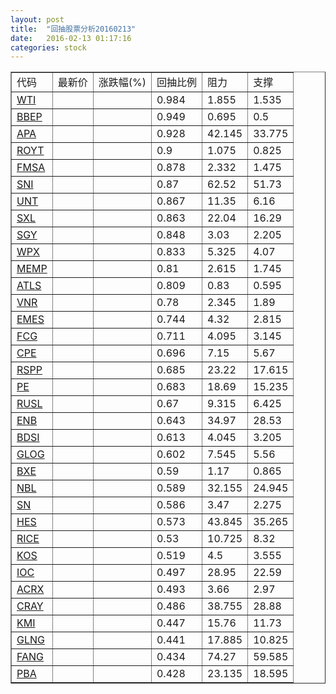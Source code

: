 ```yaml
---
layout: post
title:  "回抽股票分析20160213"
date:   2016-02-13 01:17:16
categories: stock
---
```

<script type="text/javascript">
var stockList = []
stockList.push('gb_wti');
stockList.push('gb_bbep');
stockList.push('gb_apa');
stockList.push('gb_royt');
stockList.push('gb_fmsa');
stockList.push('gb_sni');
stockList.push('gb_unt');
stockList.push('gb_sxl');
stockList.push('gb_sgy');
stockList.push('gb_wpx');
stockList.push('gb_memp');
stockList.push('gb_atls');
stockList.push('gb_vnr');
stockList.push('gb_emes');
stockList.push('gb_fcg');
stockList.push('gb_cpe');
stockList.push('gb_rspp');
stockList.push('gb_pe');
stockList.push('gb_rusl');
stockList.push('gb_enb');
stockList.push('gb_bdsi');
stockList.push('gb_glog');
stockList.push('gb_bxe');
stockList.push('gb_nbl');
stockList.push('gb_sn');
stockList.push('gb_hes');
stockList.push('gb_rice');
stockList.push('gb_kos');
stockList.push('gb_ioc');
stockList.push('gb_acrx');
stockList.push('gb_cray');
stockList.push('gb_kmi');
stockList.push('gb_glng');
stockList.push('gb_fang');
stockList.push('gb_pba');
</script>
<table border="1">
 <tr>
 <td>代码</td>
 <td>最新价</td>
 <td>涨跌幅(%)</td>
 <td>回抽比例</td>
 <td>阻力</td>
 <td>支撑</td>
</tr>
  <tr id="wti">
  <td><a href="http://stock.finance.sina.com.cn/usstock/quotes/WTI.html" target="_blank">WTI</a></td><td></td><td></td><td>0.984</td><td>1.855</td><td>1.535</td></tr>
  <tr id="bbep">
  <td><a href="http://stock.finance.sina.com.cn/usstock/quotes/BBEP.html" target="_blank">BBEP</a></td><td></td><td></td><td>0.949</td><td>0.695</td><td>0.5</td></tr>
  <tr id="apa">
  <td><a href="http://stock.finance.sina.com.cn/usstock/quotes/APA.html" target="_blank">APA</a></td><td></td><td></td><td>0.928</td><td>42.145</td><td>33.775</td></tr>
  <tr id="royt">
  <td><a href="http://stock.finance.sina.com.cn/usstock/quotes/ROYT.html" target="_blank">ROYT</a></td><td></td><td></td><td>0.9</td><td>1.075</td><td>0.825</td></tr>
  <tr id="fmsa">
  <td><a href="http://stock.finance.sina.com.cn/usstock/quotes/FMSA.html" target="_blank">FMSA</a></td><td></td><td></td><td>0.878</td><td>2.332</td><td>1.475</td></tr>
  <tr id="sni">
  <td><a href="http://stock.finance.sina.com.cn/usstock/quotes/SNI.html" target="_blank">SNI</a></td><td></td><td></td><td>0.87</td><td>62.52</td><td>51.73</td></tr>
  <tr id="unt">
  <td><a href="http://stock.finance.sina.com.cn/usstock/quotes/UNT.html" target="_blank">UNT</a></td><td></td><td></td><td>0.867</td><td>11.35</td><td>6.16</td></tr>
  <tr id="sxl">
  <td><a href="http://stock.finance.sina.com.cn/usstock/quotes/SXL.html" target="_blank">SXL</a></td><td></td><td></td><td>0.863</td><td>22.04</td><td>16.29</td></tr>
  <tr id="sgy">
  <td><a href="http://stock.finance.sina.com.cn/usstock/quotes/SGY.html" target="_blank">SGY</a></td><td></td><td></td><td>0.848</td><td>3.03</td><td>2.205</td></tr>
  <tr id="wpx">
  <td><a href="http://stock.finance.sina.com.cn/usstock/quotes/WPX.html" target="_blank">WPX</a></td><td></td><td></td><td>0.833</td><td>5.325</td><td>4.07</td></tr>
  <tr id="memp">
  <td><a href="http://stock.finance.sina.com.cn/usstock/quotes/MEMP.html" target="_blank">MEMP</a></td><td></td><td></td><td>0.81</td><td>2.615</td><td>1.745</td></tr>
  <tr id="atls">
  <td><a href="http://stock.finance.sina.com.cn/usstock/quotes/ATLS.html" target="_blank">ATLS</a></td><td></td><td></td><td>0.809</td><td>0.83</td><td>0.595</td></tr>
  <tr id="vnr">
  <td><a href="http://stock.finance.sina.com.cn/usstock/quotes/VNR.html" target="_blank">VNR</a></td><td></td><td></td><td>0.78</td><td>2.345</td><td>1.89</td></tr>
  <tr id="emes">
  <td><a href="http://stock.finance.sina.com.cn/usstock/quotes/EMES.html" target="_blank">EMES</a></td><td></td><td></td><td>0.744</td><td>4.32</td><td>2.815</td></tr>
  <tr id="fcg">
  <td><a href="http://stock.finance.sina.com.cn/usstock/quotes/FCG.html" target="_blank">FCG</a></td><td></td><td></td><td>0.711</td><td>4.095</td><td>3.145</td></tr>
  <tr id="cpe">
  <td><a href="http://stock.finance.sina.com.cn/usstock/quotes/CPE.html" target="_blank">CPE</a></td><td></td><td></td><td>0.696</td><td>7.15</td><td>5.67</td></tr>
  <tr id="rspp">
  <td><a href="http://stock.finance.sina.com.cn/usstock/quotes/RSPP.html" target="_blank">RSPP</a></td><td></td><td></td><td>0.685</td><td>23.22</td><td>17.615</td></tr>
  <tr id="pe">
  <td><a href="http://stock.finance.sina.com.cn/usstock/quotes/PE.html" target="_blank">PE</a></td><td></td><td></td><td>0.683</td><td>18.69</td><td>15.235</td></tr>
  <tr id="rusl">
  <td><a href="http://stock.finance.sina.com.cn/usstock/quotes/RUSL.html" target="_blank">RUSL</a></td><td></td><td></td><td>0.67</td><td>9.315</td><td>6.425</td></tr>
  <tr id="enb">
  <td><a href="http://stock.finance.sina.com.cn/usstock/quotes/ENB.html" target="_blank">ENB</a></td><td></td><td></td><td>0.643</td><td>34.97</td><td>28.53</td></tr>
  <tr id="bdsi">
  <td><a href="http://stock.finance.sina.com.cn/usstock/quotes/BDSI.html" target="_blank">BDSI</a></td><td></td><td></td><td>0.613</td><td>4.045</td><td>3.205</td></tr>
  <tr id="glog">
  <td><a href="http://stock.finance.sina.com.cn/usstock/quotes/GLOG.html" target="_blank">GLOG</a></td><td></td><td></td><td>0.602</td><td>7.545</td><td>5.56</td></tr>
  <tr id="bxe">
  <td><a href="http://stock.finance.sina.com.cn/usstock/quotes/BXE.html" target="_blank">BXE</a></td><td></td><td></td><td>0.59</td><td>1.17</td><td>0.865</td></tr>
  <tr id="nbl">
  <td><a href="http://stock.finance.sina.com.cn/usstock/quotes/NBL.html" target="_blank">NBL</a></td><td></td><td></td><td>0.589</td><td>32.155</td><td>24.945</td></tr>
  <tr id="sn">
  <td><a href="http://stock.finance.sina.com.cn/usstock/quotes/SN.html" target="_blank">SN</a></td><td></td><td></td><td>0.586</td><td>3.47</td><td>2.275</td></tr>
  <tr id="hes">
  <td><a href="http://stock.finance.sina.com.cn/usstock/quotes/HES.html" target="_blank">HES</a></td><td></td><td></td><td>0.573</td><td>43.845</td><td>35.265</td></tr>
  <tr id="rice">
  <td><a href="http://stock.finance.sina.com.cn/usstock/quotes/RICE.html" target="_blank">RICE</a></td><td></td><td></td><td>0.53</td><td>10.725</td><td>8.32</td></tr>
  <tr id="kos">
  <td><a href="http://stock.finance.sina.com.cn/usstock/quotes/KOS.html" target="_blank">KOS</a></td><td></td><td></td><td>0.519</td><td>4.5</td><td>3.555</td></tr>
  <tr id="ioc">
  <td><a href="http://stock.finance.sina.com.cn/usstock/quotes/IOC.html" target="_blank">IOC</a></td><td></td><td></td><td>0.497</td><td>28.95</td><td>22.59</td></tr>
  <tr id="acrx">
  <td><a href="http://stock.finance.sina.com.cn/usstock/quotes/ACRX.html" target="_blank">ACRX</a></td><td></td><td></td><td>0.493</td><td>3.66</td><td>2.97</td></tr>
  <tr id="cray">
  <td><a href="http://stock.finance.sina.com.cn/usstock/quotes/CRAY.html" target="_blank">CRAY</a></td><td></td><td></td><td>0.486</td><td>38.755</td><td>28.88</td></tr>
  <tr id="kmi">
  <td><a href="http://stock.finance.sina.com.cn/usstock/quotes/KMI.html" target="_blank">KMI</a></td><td></td><td></td><td>0.447</td><td>15.76</td><td>11.73</td></tr>
  <tr id="glng">
  <td><a href="http://stock.finance.sina.com.cn/usstock/quotes/GLNG.html" target="_blank">GLNG</a></td><td></td><td></td><td>0.441</td><td>17.885</td><td>10.825</td></tr>
  <tr id="fang">
  <td><a href="http://stock.finance.sina.com.cn/usstock/quotes/FANG.html" target="_blank">FANG</a></td><td></td><td></td><td>0.434</td><td>74.27</td><td>59.585</td></tr>
  <tr id="pba">
  <td><a href="http://stock.finance.sina.com.cn/usstock/quotes/PBA.html" target="_blank">PBA</a></td><td></td><td></td><td>0.428</td><td>23.135</td><td>18.595</td></tr>
</table>
